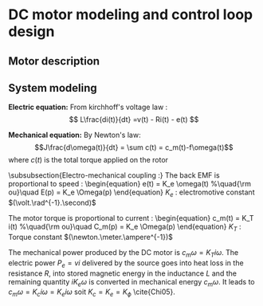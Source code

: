 # DC motor modeling and control loop design

## Motor description
 
## System modeling

**Electric equation:**
From kirchhoff's voltage law :
$$ L\frac{di(t)}{dt} =v(t) - Ri(t) - e(t) $$

**Mechanical equation:**
By Newton's law:
$$J\frac{d\omega(t)}{dt} = \sum c(t) = c_m(t)-f\omega(t)$$
where $c(t)$ is the total torque applied on the rotor


\subsubsection{Electro-mechanical coupling :}
The back EMF is proportional to speed :
\begin{equation}
e(t) = K_e \omega(t) %\quad{\rm ou}\quad E(p) = K_e \Omega(p)
\end{equation}
$K_e$ : electromotive constant $(\volt.\rad^{-1}.\second)$

The motor torque is proportional to current :
\begin{equation}
c_m(t) = K_T i(t) %\quad{\rm ou}\quad C_m(p) = K_e \Omega(p)
\end{equation}
$K_T$ : Torque constant $(\newton.\meter.\ampere^{-1})$


The mechanical power produced by the DC motor is $c_m\omega = K_Ti\omega$. The electric power  $P_e = vi$ delivered by the source goes into heat loss in the resistance $R$, into stored magnetic energy in the inductance $L$ and the remaining quantity $iK_e\omega$ is converted in mechanical energy $c_m\omega$. It leads to $c_m\omega = K_ci\omega = K_ei\omega$ soit $K_c = K_e = K_\phi$ \cite{Chi05}.

